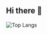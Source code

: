 ## Hi there 👋
![Top Langs](https://github-readme-stats.vercel.app/api/top-langs/?Mixiaxiaoyu=anuraghazra&hide_progress=true)
